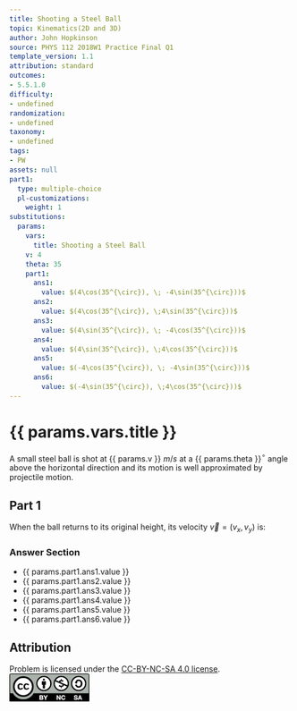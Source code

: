 ```yaml
---
title: Shooting a Steel Ball
topic: Kinematics(2D and 3D)
author: John Hopkinson
source: PHYS 112 2018W1 Practice Final Q1
template_version: 1.1
attribution: standard
outcomes:
- 5.5.1.0
difficulty:
- undefined
randomization:
- undefined
taxonomy:
- undefined
tags:
- PW
assets: null
part1:
  type: multiple-choice
  pl-customizations:
    weight: 1
substitutions:
  params:
    vars:
      title: Shooting a Steel Ball
    v: 4
    theta: 35
    part1:
      ans1:
        value: $(4\cos(35^{\circ}), \; -4\sin(35^{\circ}))$
      ans2:
        value: $(4\cos(35^{\circ}), \;4\sin(35^{\circ}))$
      ans3:
        value: $(4\sin(35^{\circ}), \; -4\cos(35^{\circ}))$
      ans4:
        value: $(4\sin(35^{\circ}), \;4\cos(35^{\circ}))$
      ans5:
        value: $(-4\cos(35^{\circ}), \; -4\sin(35^{\circ}))$
      ans6:
        value: $(-4\sin(35^{\circ}), \;4\cos(35^{\circ}))$
---
```

# {{ params.vars.title }}
A small steel ball is shot at {{ params.v }} $m/s$ at a {{ params.theta }}$^{\circ}$ angle above the horizontal direction and its motion is well approximated by projectile motion.

## Part 1

When the ball returns to its original height, its velocity $\overrightarrow{v} = (v_x, v_y)$ is:

### Answer Section

- {{ params.part1.ans1.value }}
- {{ params.part1.ans2.value }}
- {{ params.part1.ans3.value }}
- {{ params.part1.ans4.value }}
- {{ params.part1.ans5.value }}
- {{ params.part1.ans6.value }}

## Attribution

Problem is licensed under the [CC-BY-NC-SA 4.0 license](https://creativecommons.org/licenses/by-nc-sa/4.0/).<br> ![The Creative Commons 4.0 license requiring attribution-BY, non-commercial-NC, and share-alike-SA license.](https://raw.githubusercontent.com/firasm/bits/master/by-nc-sa.png)